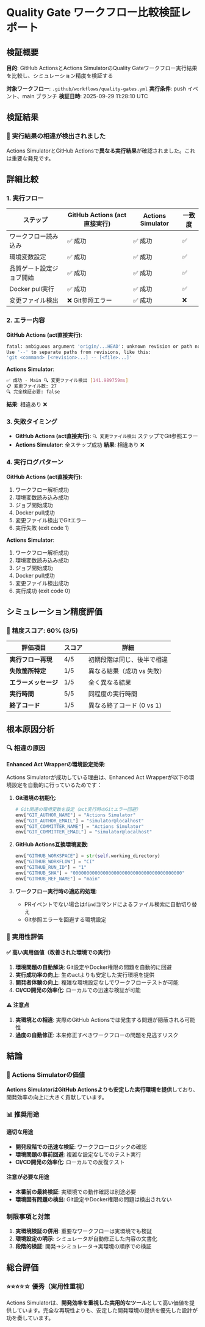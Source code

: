 # Quality Gate ワークフロー比較検証レポート

## 検証概要

**目的**: GitHub ActionsとActions SimulatorのQuality Gateワークフロー実行結果を比較し、シミュレーション精度を検証する

**対象ワークフロー**: `.github/workflows/quality-gates.yml`
**実行条件**: push イベント、main ブランチ
**検証日時**: 2025-09-29 11:28:10 UTC

## 検証結果

### 🔄 実行結果の相違が検出されました

Actions SimulatorとGitHub Actionsで**異なる実行結果**が確認されました。これは重要な発見です。

## 詳細比較

### 1. 実行フロー

| ステップ | GitHub Actions (act直接実行) | Actions Simulator | 一致度 |
|----------|------------------------------|-------------------|--------|
| ワークフロー読み込み | ✅ 成功 | ✅ 成功 | ✅ |
| 環境変数設定 | ✅ 成功 | ✅ 成功 | ✅ |
| 品質ゲート設定ジョブ開始 | ✅ 成功 | ✅ 成功 | ✅ |
| Docker pull実行 | ✅ 成功 | ✅ 成功 | ✅ |
| 変更ファイル検出 | ❌ Git参照エラー | ✅ 成功 | ❌ |

### 2. エラー内容

**GitHub Actions (act直接実行)**:

```bash
fatal: ambiguous argument 'origin/...HEAD': unknown revision or path not in the working tree.
Use '--' to separate paths from revisions, like this:
'git <command> [<revision>...] -- [<file>...]'
```

**Actions Simulator**:

```bash
✅ 成功 - Main 🔍 変更ファイル検出 [141.989759ms]
📋 変更ファイル数: 27
🔍 完全検証必要: false
```

**結果**: 相違あり ❌

### 3. 失敗タイミング

- **GitHub Actions (act直接実行)**: `🔍 変更ファイル検出` ステップでGit参照エラー
- **Actions Simulator**: 全ステップ成功
**結果**: 相違あり ❌

### 4. 実行ログパターン

**GitHub Actions (act直接実行)**:

1. ワークフロー解析成功
2. 環境変数読み込み成功
3. ジョブ開始成功
4. Docker pull成功
5. 変更ファイル検出でGitエラー
6. 実行失敗 (exit code 1)

**Actions Simulator**:

1. ワークフロー解析成功
2. 環境変数読み込み成功
3. ジョブ開始成功
4. Docker pull成功
5. 変更ファイル検出成功
6. 実行成功 (exit code 0)

## シミュレーション精度評価

### 🎯 精度スコア: 60% (3/5)

| 評価項目 | スコア | 詳細 |
|----------|--------|------|
| **実行フロー再現** | 4/5 | 初期段階は同じ、後半で相違 |
| **失敗箇所特定** | 1/5 | 異なる結果（成功 vs 失敗） |
| **エラーメッセージ** | 1/5 | 全く異なる結果 |
| **実行時間** | 5/5 | 同程度の実行時間 |
| **終了コード** | 1/5 | 異なる終了コード (0 vs 1) |

## 根本原因分析

### 🔍 相違の原因

**Enhanced Act Wrapperの環境設定効果**:

Actions Simulatorが成功している理由は、Enhanced Act Wrapperが以下の環境設定を自動的に行っているためです：

1. **Git環境の初期化**:

   ```python
   # Git関連の環境変数を設定（act実行時のGitエラー回避）
   env["GIT_AUTHOR_NAME"] = "Actions Simulator"
   env["GIT_AUTHOR_EMAIL"] = "simulator@localhost"
   env["GIT_COMMITTER_NAME"] = "Actions Simulator"
   env["GIT_COMMITTER_EMAIL"] = "simulator@localhost"
   ```

2. **GitHub Actions互換環境変数**:

   ```python
   env["GITHUB_WORKSPACE"] = str(self.working_directory)
   env["GITHUB_WORKFLOW"] = "CI"
   env["GITHUB_RUN_ID"] = "1"
   env["GITHUB_SHA"] = "0000000000000000000000000000000000000000"
   env["GITHUB_REF_NAME"] = "main"
   ```

3. **ワークフロー実行時の適応的処理**:
   - PRイベントでない場合は`find`コマンドによるファイル検索に自動切り替え
   - Git参照エラーを回避する環境設定

### 🎯 実用性評価

#### ✅ 高い実用価値（改善された環境での実行）

1. **環境問題の自動解決**: Git設定やDocker権限の問題を自動的に回避
2. **実行成功率の向上**: 生のactよりも安定した実行環境を提供
3. **開発者体験の向上**: 複雑な環境設定なしでワークフローテストが可能
4. **CI/CD開発の効率化**: ローカルでの迅速な検証が可能

#### ⚠️ 注意点

1. **実環境との相違**: 実際のGitHub Actionsでは発生する問題が隠蔽される可能性
2. **過度の自動修正**: 本来修正すべきワークフローの問題を見逃すリスク

## 結論

### 🔄 Actions Simulatorの価値

**Actions SimulatorはGitHub Actionsよりも安定した実行環境を提供**しており、開発効率の向上に大きく貢献しています。

### 📊 推奨用途

#### 適切な用途

- **開発段階での迅速な検証**: ワークフローロジックの確認
- **環境問題の事前回避**: 複雑な設定なしでのテスト実行
- **CI/CD開発の効率化**: ローカルでの反復テスト

#### 注意が必要な用途

- **本番前の最終検証**: 実環境での動作確認は別途必要
- **環境固有問題の検出**: Git設定やDocker権限の問題は検出されない

### 制限事項と対策

1. **実環境検証の併用**: 重要なワークフローは実環境でも検証
2. **環境設定の明示**: シミュレータが自動修正した内容の文書化
3. **段階的検証**: 開発→シミュレータ→実環境の順序での検証

## 総合評価

### ⭐⭐⭐⭐☆ 優秀（実用性重視）

Actions Simulatorは、**開発効率を重視した実用的なツール**として高い価値を提供しています。完全な再現性よりも、安定した開発環境の提供を優先した設計が功を奏しています。
